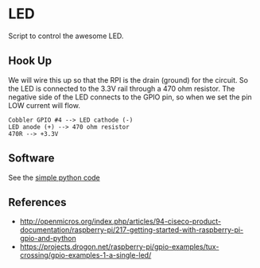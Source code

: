 LED
=============
Script to control the awesome LED.


Hook Up
--------------

We will wire this up so that the RPI is the drain (ground) for the
circuit.  So the LED is connected to the 3.3V rail through a 470 ohm
resistor.  The negative side of the LED connects to the GPIO pin, so
when we set the pin LOW current will flow.

    Cobbler GPIO #4 --> LED cathode (-)
    LED anode (+) --> 470 ohm resistor
    470R --> +3.3V


Software
----------------
See the [simple python code](led.py)


References
--------------
*  http://openmicros.org/index.php/articles/94-ciseco-product-documentation/raspberry-pi/217-getting-started-with-raspberry-pi-gpio-and-python
*  https://projects.drogon.net/raspberry-pi/gpio-examples/tux-crossing/gpio-examples-1-a-single-led/
